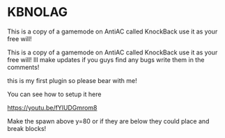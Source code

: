 # KBNOLAG
This is a copy of a gamemode on AntiAC called KnockBack use it as your free will!


This is a copy of a gamemode on AntiAC called KnockBack use it as your free will!
Ill make updates if you guys find any bugs write them in the comments!

this is my first plugin so please bear with me!

You can see how to setup it here

https://youtu.be/fYlUDGmrom8

Make the spawn above y=80 or if they are below they could place and break blocks!
